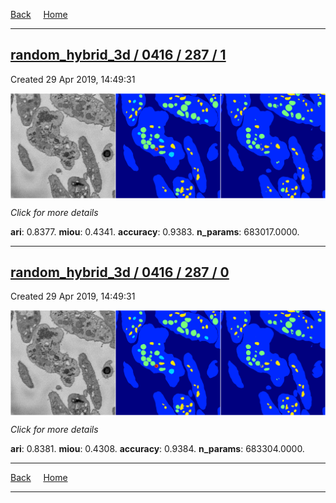 
[Back](..)&nbsp;&nbsp;&nbsp;&nbsp;&nbsp;[Home](https://leapmanlab.github.io/snapshots)

---

<div class="summary"><a href="1"><h2>random_hybrid_3d / 0416 / 287 / 1</h2></a><p>Created 29 Apr 2019, 14:49:31
</p><a href="1"><img src="1/media/summary.png" align="center"></a><p>
<i>Click for more details</i>
</p></div>

**ari**: 0.8377. **miou**: 0.4341. **accuracy**: 0.9383. **n_params**: 683017.0000. 

---

<div class="summary"><a href="0"><h2>random_hybrid_3d / 0416 / 287 / 0</h2></a><p>Created 29 Apr 2019, 14:49:31
</p><a href="0"><img src="0/media/summary.png" align="center"></a><p>
<i>Click for more details</i>
</p></div>

**ari**: 0.8381. **miou**: 0.4308. **accuracy**: 0.9384. **n_params**: 683304.0000. 

---

[Back](..)&nbsp;&nbsp;&nbsp;&nbsp;&nbsp;[Home](https://leapmanlab.github.io/snapshots)

---